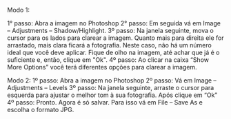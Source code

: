 Modo 1:

1° passo: Abra a imagem no Photoshop
2° passo: Em seguida vá em Image – Adjustments – Shadow/Highlight.
3º passo: Na janela seguinte, mova o cursor para os lados para clarear a imagem. Quanto mais para direita ele for arrastado, mais clara ficará a fotografia. Neste caso, não há um número ideal que você deve aplicar. Fique de olho na imagem, até achar que já é o suficiente e, então, clique em "Ok".
4º passo: Ao clicar na caixa “Show More Options” você terá diferentes opções para clarear a imagem.

Modo 2:
1º passo: Abra a imagem no Photoshop
2º passo: Vá em Image – Adjustments – Levels
3º passo: Na janela seguinte, arraste o cursor para esquerda para ajustar o melhor tom à sua fotografia. Após clique em “Ok”
4º passo: Pronto. Agora é só salvar. Para isso vá em File – Save As e escolha o formato JPG.
